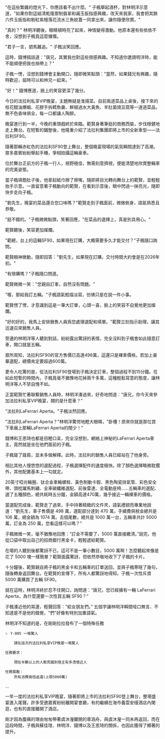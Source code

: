 "在這些繁雜的燈光下，你應該看不出什麼。" 子楓舉起酒杯，對林明洋示意道，"如果你對這組清乾隆禦制翡翠和阗玉扳指感興趣，改天來我家，我會把其餘六件玉扳指和剔紅紫檀落花流水三魚紋蓋一同拿出來，讓你隨便欣賞。"

"真的？" 林明洋聽後，眼睛頓時亮了起來，神情變得激動。他原本還有些依依不舍，沒想到子楓竟這麼慷慨。

"君子一言，驷馬難追。" 子楓淡笑回應。

這時，錢博插話道："唐兄，其實我也對這些很感興趣。不知道你邀請明洋時，能不能順便把我也捎帶上？"

子楓一愣，沒想到錢博會主動開口，隨即微笑點頭："當然，如果錢兄有興趣，隨時歡迎，屆時可以和林兄一起來。"

"好！" 錢博應道，臉上的笑容更深了幾分。

今日的法拉利私享VIP晚宴，主題無疑是淮揚菜。自前兩道菜品上桌後，接下來的桂花醋油爆蝦、花膠手拆鳕魚羹、鮮椒過水大黃魚、羊肚菌燒豆腐等一道道菜品，無不色香味俱全，每一口都讓人陶醉。

晚宴進行到一半，今晚的重頭戲終於來臨。範賢身著筆挺的商務西裝，步伐穩健地走上舞台。在短暫的鋪墊後，他隆重介紹了法拉利集團即將上市的全新車型——法拉利SF90。

隨著那輛赤紅色的法拉利SF90登上舞台，整個晚宴現場的氣氛瞬間達到了高潮。眾多嘉賓紛紛舉起手機，爭相拍攝這輛豪車。

位於舞台正前方的子楓一行人，視野極佳，無需刻意擠視，便能清楚地欣賞整輛車的完美姿態。

當子楓填飽肚子後，他拿起紙巾擦了擦嘴，隨即將目光轉向舞台上的範賢，並輕輕抬手示意。一直留意著子楓動向的範賢，在看到示意後，眼中閃過一抹亮光，隨即快步走向子楓。

"劉先生，晚宴的菜品還合您口味嗎？"範賢走到子楓面前，微微俯身，語氣熟悉且恭敬。

"挺不錯的。"子楓微微點頭，笑著回應，"在菜品的選擇上，真是別具用心。"

範賢聽後，笑容更加燦爛。

"範總，台上的這輛SF90，如果現在訂購，大概需要多久才能交付？"子楓隨口詢問。

範賢眼神微動，隨即回答："劉先生，如果現在訂購，交付時間大約會是在2026年初。"

"有限購嗎？"子楓隨口問道。

範賢微微一笑："您親自訂車，自然沒有問題。"

"喔，那給我訂五輛。"子楓語氣輕描淡寫，彷彿只是在說一件小事。

範賢愣了愣，才意識到這是一筆大訂單，心頭一喜，臉上的笑容不自覺地更加燦爛。

"好的好的，我馬上安排銷售人員爲您處理選配和填單。"範賢立刻指示助理，讓其迅速召來銷售人員。

旁邊的林明洋等人聽到對話，紛紛露出驚訝的表情，完全沒料到子楓會如此隨意訂車，開口就是五輛。

眾所周知，法拉利SF90的官方售價已高達498萬，這還只是裸車價格，若加上豪華選配，總價肯定要超過600萬。

更令人吃驚的是，從法拉利SF90登場到子楓決定訂車，整個過程不到15分鐘。在如此短暫的時間內，子楓竟毫不猶豫地花掉兩千多萬，這種輕鬆寫意的態度，讓林明洋等人不禁自愧不如。

正當範賢忙著聯繫銷售人員時，林明洋湊過來，好奇地問道："唐兄，你今天來參加法拉利私享VIP晚宴，開的是什麼車？"

"法拉利LaFerrari Aperta。"子楓淡然回應。

"法拉利LaFerrari Aperta？"林明洋驚愕地瞪大眼睛，"卧槽！原來你就是那位買下車展上那輛LaFerrari Aperta的闊少！"

錢博和王恩琦也都是目瞪口呆，完全沒想到，網絡上神秘的LaFerrari Aperta車主，竟然就是坐在他們面前的子楓。

子楓聳了聳肩，並未多做解釋。此時，法拉利的銷售人員已經站在了他身旁。

相比其他人慢悠悠的選配過程，子楓選擇配件的速度極快。除了顏色選擇略微耽擱外，其他配置基本上一勾就定。

20英寸啞光輪圈、钛合金車輪螺栓、黃色制動卡鉗、黑色陶瓷排氣管、彩色安全帶、頭枕躍馬刺繡、全車碳纖維選配、前後雷達、全電動座椅……五輛車的選配、選了五種顏色，總共耗時五分鐘，金額高達470萬，幾乎接近一輛裸車的價格。

當選配完成後，範賢走了過來，手中持著精緻的文件夾，語氣禮貌而專業地說道：“劉先生，車子售價是 498 萬，選配部分達到 470 萬，手續費與稅金總共是 106 萬，總金額為 1074 萬。去個尾數，總共是 1000 萬一台，五輛車共計 5000 萬，訂金為 250 萬，您看這樣可以嗎？”

子楓微微一笑，毫不猶豫地回應：“訂金不需要了，5000 萬直接繳清。”說完，他從口袋中取出自己的招商銀行黑金卡，輕輕遞給範賢。

在場的人聽到後都驚訝不已，這可不是一筆小數目，5000 萬啊！怎麼聽起來像是花了 5000 塊一樣簡單？範賢面露驚訝，但依然恭敬地收下了子楓的卡片。

十分鐘後，範賢親自將子楓的黑金卡和五輛車的訂單送回，並與子楓寒暄了幾句，隨後轉身返回舞台。在範賢的宣傳下，所有人都驚訝地得知，子楓一次性斥資 5000 萬購買了五輛 SF90。

就在這時，林明洋終於忍不住開口，詢問道：“唐兄，您已經擁有一輛 LaFerrari Aperta，為什麼還要一次性買五輛 SF90？”

子楓湊近他的耳邊，輕聲回答：“給女朋友們。” 
五個字讓林明洋瞬間哑口無言、不知道是不是他的錯覺，"們"好像有特別加重語氣。

林明洋不知道的是，在剛剛拉拉發布了一個特殊任務

```
✨ Y-005 一鳴驚人
    
    請在這次的法拉利私享VIP晚宴一鳴驚人

任務要求：

    現在半數以上的人都見識到宿主有多憑億近人

任務獎勵：
    所有消費兩倍返還(上限5000萬)
```

...

一年一度的法拉利私享VIP晚宴，隨著即將上市的法拉利SF90登上舞台，整場盛宴進入尾聲。許多受邀嘉賓紛紛離開宴會廳，有的繼續在海市養雲安缦酒店內閑逛，也有的直接離開了酒店。

剛才因為腹痛的理由匆匆帶著虞沐瀅離開的章涵舟，與虞沐瀅一同未再返回，而在這段時間，子楓與蘇佳瑄、林明洋、錢博以及王恩琦的關係，也因此獲得了顯著的提升。